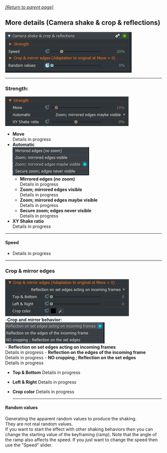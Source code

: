 *[[Return to parent page]](../README.md)*  

## More details (Camera shake & crop & reflections)
![](IMG/img2.jpg)  

---------------------------------------------

### Strength: 
![](IMG/Strength.jpg)
  - **Move**  
    Details in progress  
  - **Automatic**  
  ![](IMG/Automatic.jpg)
    - **Mirrored edges (no zoom)**  
      Details in progress
    - **Zoom; mirrored edges visible**  
      Details in progress
    - **Zoom; mirrored edges maybe visible**  
      Details in progress
    - **Secure zoom; edges never visible**  
       Details in progress
  - **XY Shake ratio**  
    Details in progress

---------------------------------------------

#### Speed
  - Details in progress

---------------------------------------------

### Crop & mirror edges
![](IMG/Crop.jpg)  
  -**Crop and mirror behavior:**  
  ![](IMG/Reflection.jpg)  
    - **Reflection on set edges acting on incoming frames**  
      Details in progress
    - **Reflection on the edges of the incoming frame**  
      Details in progress
    - **NO cropping ; Reflection on the set edges**   
      Details in progress
  - **Top & Bottom**
    Details in progress
  - **Left & Right**
     Details in progress
  - **Crop color**
    Details in progress  
    
    --------------------------------------------
    
#### Random values
Generating the apparent random values to produce the shaking.  
They are not real random values.  
If you want to start the effect with other shaking behaviors then you can change the starting value of the keyframing (ramp). 
Note that the angle of the ramp also affects the speed. If you just want to change the speed then use the "Speed" slider.
